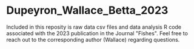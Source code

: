 # Dupeyron_Wallace_Betta_2023
Included in this reposity is raw data csv files and data analysis R code associated with the 2023 publication in the Journal "Fishes". Feel free to reach out to the corresponding author (Wallace) regarding questions.
